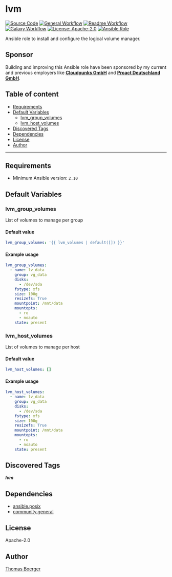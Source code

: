 # lvm

[![Source Code](https://img.shields.io/badge/github-source%20code-blue?logo=github&logoColor=white)](https://github.com/rolehippie/lvm)
[![General Workflow](https://github.com/rolehippie/lvm/actions/workflows/general.yml/badge.svg)](https://github.com/rolehippie/lvm/actions/workflows/general.yml)
[![Readme Workflow](https://github.com/rolehippie/lvm/actions/workflows/docs.yml/badge.svg)](https://github.com/rolehippie/lvm/actions/workflows/docs.yml)
[![Galaxy Workflow](https://github.com/rolehippie/lvm/actions/workflows/galaxy.yml/badge.svg)](https://github.com/rolehippie/lvm/actions/workflows/galaxy.yml)
[![License: Apache-2.0](https://img.shields.io/github/license/rolehippie/lvm)](https://github.com/rolehippie/lvm/blob/master/LICENSE)
[![Ansible Role](https://img.shields.io/badge/role-rolehippie.lvm-blue)](https://galaxy.ansible.com/rolehippie/lvm)

Ansible role to install and configure the logical volume manager.

## Sponsor

Building and improving this Ansible role have been sponsored by my current and previous employers like **[Cloudpunks GmbH](https://cloudpunks.de)** and **[Proact Deutschland GmbH](https://www.proact.eu)**.

## Table of content

- [Requirements](#requirements)
- [Default Variables](#default-variables)
  - [lvm_group_volumes](#lvm_group_volumes)
  - [lvm_host_volumes](#lvm_host_volumes)
- [Discovered Tags](#discovered-tags)
- [Dependencies](#dependencies)
- [License](#license)
- [Author](#author)

---

## Requirements

- Minimum Ansible version: `2.10`

## Default Variables

### lvm_group_volumes

List of volumes to manage per group

#### Default value

```YAML
lvm_group_volumes: '{{ lvm_volumes | default([]) }}'
```

#### Example usage

```YAML
lvm_group_volumes:
  - name: lv_data
    group: vg_data
    disks:
      - /dev/sda
    fstype: xfs
    size: 100g
    resizefs: True
    mountpoint: /mnt/data
    mountopts:
      - ro
      - noauto
    state: present
```

### lvm_host_volumes

List of volumes to manage per host

#### Default value

```YAML
lvm_host_volumes: []
```

#### Example usage

```YAML
lvm_host_volumes:
  - name: lv_data
    group: vg_data
    disks:
      - /dev/sda
    fstype: xfs
    size: 100g
    resizefs: True
    mountpoint: /mnt/data
    mountopts:
      - ro
      - noauto
    state: present
```

## Discovered Tags

**_lvm_**


## Dependencies

- [ansible.posix](https://github.com/ansible-collections/ansible.posix)
- [community.general](https://github.com/ansible-collections/community.general)

## License

Apache-2.0

## Author

[Thomas Boerger](https://github.com/tboerger)
